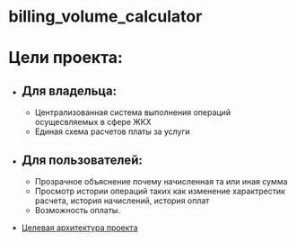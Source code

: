# billing_volume_calculator

# Цели проекта:
* ## Для владельца:
  * Централизованная система выполнения операций осущесвляемых в сфере ЖКХ
  * Единая схема расчетов платы за услуги
* ## Для пользователей:
  * Прозрачное объяснение почему начисленная та или иная сумма
  * Просмотр истории операций таких как изменение характрестик расчета, история начислений, история оплат
  * Возможность оплаты.


* [Целевая архитектура проекта](../../wiki/How-it-work)

